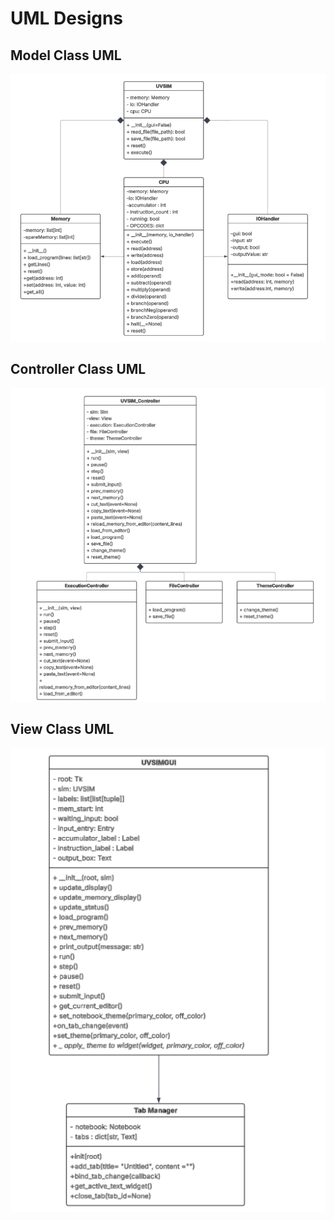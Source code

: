 # UML Designs

## Model Class UML
![UML for Model](Images/Model_UML.PNG)

## Controller Class UML
![UML for Controller](Images/Controller_UML.PNG)

## View Class UML
![UML for View](Images/View_UML.PNG)